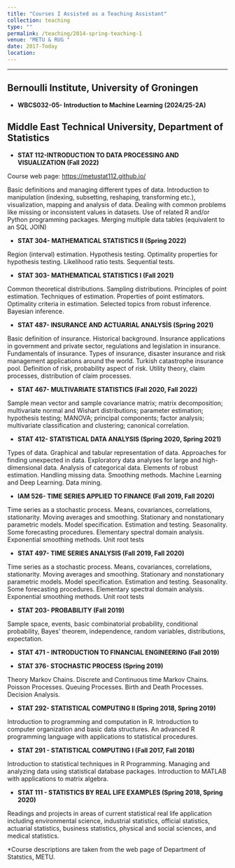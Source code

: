 ```yaml
---
title: "Courses I Assisted as a Teaching Assistant"
collection: teaching
type: ""
permalink: /teaching/2014-spring-teaching-1
venue: "METU & RUG "
date: 2017-Today
location: 
---
```






-------------------------------------------------
## Bernoulli Institute, University of Groningen 

+ **WBCS032-05- Introduction to Machine Learning (2024/25-2A)**

## Middle East Technical University, Department of Statistics 

+ **STAT 112-INTRODUCTION TO DATA PROCESSING AND VISUALIZATION (Fall 2022)**

Course web page: https://metustat112.github.io/

Basic definitions and managing different types of data. Introduction to manipulation (indexing, subsetting, reshaping, transforming etc.), visualization, mapping and analysis of data. Dealing with common problems like missing or inconsistent values in datasets. Use of related R and/or Python programming packages. Merging multiple data tables (equivalent to an SQL JOIN)

+ **STAT 304- MATHEMATICAL STATISTICS II (Spring 2022)**

Region (interval) estimation. Hypothesis testing. Optimality properties for hypothesis testing. Likelihood ratio tests. Sequential tests.

+ **STAT 303- MATHEMATICAL STATISTICS I (Fall 2021)**

Common theoretical distributions. Sampling distributions. Principles of point estimation. Techniques of estimation. Properties of point estimators. Optimality criteria in estimation. Selected topics from robust inference. Bayesian inference. 

+ **STAT 487- INSURANCE AND ACTUARIAL ANALYSİS (Spring 2021)**

Basic definition of insurance. Historical background. Insurance applications in government and private sector, regulations and legislation in insurance. Fundamentals of insurance. Types of insurance, disaster insurance and risk management applications around the world. Turkish catastrophe insurance pool. Definition of risk, probability aspect of risk. Utility theory, claim processes, distribution of claim processes. 


+ **STAT 467- MULTIVARIATE STATISTICS (Fall 2020, Fall 2022)**

Sample mean vector and sample covariance matrix; matrix decomposition; multivariate normal and Wishart distributions; parameter estimation; hypothesis testing; MANOVA; principal components; factor analysis; multivariate classification and clustering; canonical correlation. 

+ **STAT 412- STATISTICAL DATA ANALYSIS (Spring 2020, Spring 2021)**

Types of data. Graphical and tabular representation of data. Approaches for finding unexpected in data. Exploratory data analyses for large and high-dimensional data. Analysis of categorical data. Elements of robust estimation. Handling missing data. Smoothing methods. Machine Learning and Deep Learning. Data mining. 

+ **IAM 526- TIME SERIES APPLIED TO FINANCE (Fall 2019, Fall 2020)**

Time series as a stochastic process. Means, covariances, correlations, stationarity. Moving averages and smoothing. Stationary and nonstationary parametric models. Model specification. Estimation and testing. Seasonality. Some forecasting procedures. Elementary spectral domain analysis. Exponential smoothing methods. Unit root tests

+ **STAT 497- TIME SERIES ANALYSIS (Fall 2019, Fall 2020)**

Time series as a stochastic process. Means, covariances, correlations, stationarity. Moving averages and smoothing. Stationary and nonstationary parametric models. Model specification. Estimation and testing. Seasonality. Some forecasting procedures. Elementary spectral domain analysis. Exponential smoothing methods. Unit root tests

+ **STAT 203- PROBABILITY (Fall 2019)**

Sample space, events, basic combinatorial probability, conditional probability, Bayes’ theorem, independence, random variables, distributions, expectation.

+ **STAT 471 - INTRODUCTION TO FINANCIAL ENGINEERING (Fall 2019)**


+ **STAT 376- STOCHASTIC PROCESS (Spring 2019)**

 Theory Markov Chains. Discrete and Continuous time Markov Chains. Poisson Processes. Queuing Processes. Birth and Death Processes. Decision Analysis. 
 
+ **STAT 292- STATISTICAL COMPUTING II (Spring 2018, Spring 2019)**

Introduction to programming and computation in R. Introduction to computer organization and basic data structures. An advanced R programming language with applications to statistical procedures.

+ **STAT 291 - STATISTICAL COMPUTING I (Fall 2017, Fall 2018)**

Introduction to statistical techniques in R Programming. Managing and analyzing data using statistical database packages. Introduction to MATLAB with applications to matrix algebra. 

+ **STAT 111 - STATISTICS BY REAL LIFE EXAMPLES (Spring 2018, Spring 2020)**

Readings and projects in areas of current statistical real life application including environmental science, industrial statistics, official statistics, actuarial statistics, business statistics, physical and social sciences, and medical statistics.

*Course descriptions are taken from the web page of Department of Statstics, METU. 
